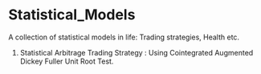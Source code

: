 # Statistical_Models
A collection of statistical models in life: Trading strategies, Health etc.
1. Statistical Arbitrage Trading Strategy : Using Cointegrated Augmented Dickey Fuller Unit Root Test.
